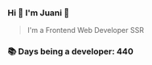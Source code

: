 ### Hi 👋 I&#39;m Juani 🦁

> I&#39;m a Frontend Web Developer SSR

### 📚 Days being a developer: 440
